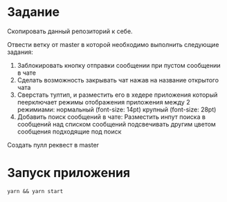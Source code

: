 # Задание

Скопировать данный репозиторий к себе.

Отвести ветку от master в которой необходимо выполнить следующие задания:
1) Заблокировать кнопку отправки сообщении при пустом сообщении в чате
2) Сделать возможность закрывать чат нажав на название открытого чата 
3) Сверстать тултип, и разместить его в хедере приложения который пеерключает режимы отображения приложения между 2 режимиами:
  нормальный (font-size: 14pt)
  крупный (font-size: 28pt)
4) Добавить поиск сообщений в чате:
  Разместить инпут поиска в сообщений над списком сообщений
  подсвечивать другим цветом сообщения подходящие под поиск

Создать пулл реквест в master

# Запуск приложения

`yarn && yarn start`

